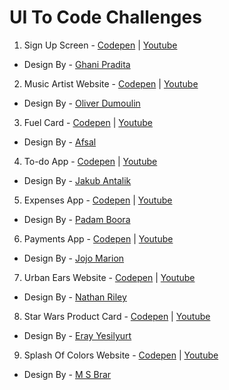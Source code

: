 # UI To Code Challenges

1. Sign Up Screen - <a href='https://codepen.io/prvnbist/pen/bqpzbN'>Codepen</a> | <a href='https://youtu.be/gdDw1FMvY9E'>Youtube</a>

- Design By - <a href='https://dribbble.com/shots/2353173-Free-vs-Premium-Account/attachments/450142'>Ghani Pradita</a>

2. Music Artist Website - <a href='https://codepen.io/prvnbist/pen/QpEZVG'>Codepen</a> | <a href='https://youtu.be/Dy_FqPtXKCk'>Youtube</a>

- Design By - <a href='https://dribbble.com/shots/3338284-OVO-Sound-Redesign-Artist/attachments/723296'>Oliver Dumoulin</a>

3. Fuel Card - <a href='https://codepen.io/prvnbist/pen/MpEzzd'>Codepen</a> | <a href='https://youtu.be/vZxjrNb1QGA'>Youtube</a>

- Design By - <a href='https://dribbble.com/shots/3301677-Zeta-fuel-card-specs'>Afsal</a>

4. To-do App - <a href='https://codepen.io/prvnbist/pen/bqYLYE'>Codepen</a> | <a href='https://youtu.be/vZxjrNb1QGA'>Youtube</a>

- Design By - <a href='https://dribbble.com/shots/3167358-Microinteractions-for-to-do-list-app'>Jakub Antalik</a>

5. Expenses App - <a href='https://codepen.io/prvnbist/pen/BRQVyN'>Codepen</a> | <a href='https://youtu.be/j1_TmFNoGH8'>Youtube</a>

- Design By - <a href='https://dribbble.com/shots/3005605-Spending-App-Another-Exploration/attachments/628276'>Padam Boora</a>

6. Payments App - <a href='https://codepen.io/prvnbist/pen/YQKzyv'>Codepen</a> | <a href='https://youtu.be/IBSe68nEYng'>Youtube</a>

- Design By - <a href='https://dribbble.com/shots/2619192-Payment-Checkout-Adobe-XD-File'>Jojo Marion</a>

7. Urban Ears Website - <a href='https://codepen.io/prvnbist/pen/bRbjmN'>Codepen</a> | <a href='https://youtu.be/dYneZegGVcQ'>Youtube</a>

- Design By - <a href="https://dribbble.com/shots/3536062-Urbanears-Landing-Screen/attachments/784984">Nathan Riley</a>

8. Star Wars Product Card - <a href="https://codepen.io/prvnbist/pen/GMLoGP">Codepen</a> | <a href="https://youtu.be/W_F5cJIbbe4">Youtube</a>

- Design By - <a href="https://dribbble.com/shots/3451848-Star-Wars-Stromtrooper-Helmet-UI">Eray Yesilyurt</a>

9. Splash Of Colors Website - <a href="https://codepen.io/prvnbist/pen/opWjPO">Codepen</a> | <a href="https://youtu.be/KZaak_iIcX8">Youtube</a>

- Design By - <a href="https://dribbble.com/shots/4050414-Splash-Colour">M S Brar</a>